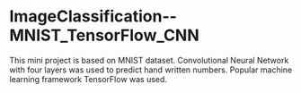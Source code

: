 # ImageClassification--MNIST_TensorFlow_CNN

This mini project is based on MNIST dataset. Convolutional Neural Network with four layers was used to predict hand written numbers. Popular machine learning framework TensorFlow was used. 
